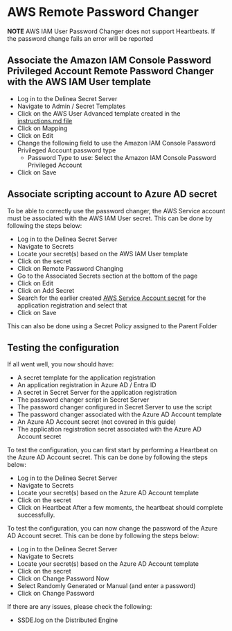 # AWS Remote Password Changer

**NOTE** AWS IAM User Password Changer does not support Heartbeats. If the password change fails an error will be reported

## Associate the Amazon IAM Console Password Privileged Account Remote Password Changer with the AWS IAM User template
- Log in to the Delinea Secret Server
- Navigate to Admin / Secret Templates
- Click on the AWS User Advanced template created in the [instructions.md file](../Instructions.md)
- Click on Mapping
- Click on Edit
- Change the following field to use the Amazon IAM Console Password Privileged Account password type
    - Password Type to use: Select the Amazon IAM Console Password Privileged Account
- Click on Save

## Associate scripting account to Azure AD secret
To be able to correctly use the password changer, the AWS Service account must be associated with the AWS IAM User secret. This can be done by following the steps below:
- Log in to the Delinea Secret Server
- Navigate to Secrets
- Locate your secret(s) based on the AWS IAM User template
- Click on the secret
- Click on Remote Password Changing
- Go to the Associated Secrets section at the bottom of the page
- Click on Edit
- Click on Add Secret
- Search for the earlier created [AWS Service Account secret](../Instructions.md#create-secret-in-secret-server-for-the-aws-service-account) for the application registration and select that
- Click on Save

 This can also be done using a Secret Policy assigned to the Parent Folder

## Testing the configuration
If all went well, you now should have:
- A secret template for the application registration
- An application registration in Azure AD / Entra ID
- A secret in Secret Server for the application registration
- The password changer script in Secret Server
- The password changer configured in Secret Server to use the script
- The password changer associated with the Azure AD Account template
- An Azure AD Account secret (not covered in this guide)
- The application registration secret associated with the Azure AD Account secret

To test the configuration, you can first start by performing a Heartbeat on the Azure AD Account secret. This can be done by following the steps below:
- Log in to the Delinea Secret Server
- Navigate to Secrets
- Locate your secret(s) based on the Azure AD Account template
- Click on the secret
- Click on Heartbeat
After a few moments, the heartbeat should complete successfully.

To test the configuration, you can now change the password of the Azure AD Account secret. This can be done by following the steps below:
- Log in to the Delinea Secret Server
- Navigate to Secrets
- Locate your secret(s) based on the Azure AD Account template
- Click on the secret
- Click on Change Password Now
- Select Randomly Generated or Manual (and enter a password)
- Click on Change Password

If there are any issues, please check the following:

- SSDE.log on the Distributed Engine
